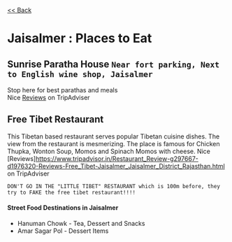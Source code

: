 [<< Back](README.md)

# Jaisalmer : Places to Eat

## Sunrise Paratha House `Near fort parking, Next to English wine shop, Jaisalmer`  
Stop here for best parathas and meals  
Nice [Reviews](https://www.tripadvisor.in/ShowUserReviews-g297667-d9984383-r540113395-Sunrise_Paratha_House-Jaisalmer_Jaisalmer_District_Rajasthan.html) on TripAdviser

## Free Tibet Restaurant
This Tibetan based restaurant serves popular Tibetan cuisine dishes. The view from the restaurant is mesmerizing. The place is famous for Chicken Thupka, Wonton Soup, Momos and Spinach Momos with cheese.
Nice [Reviews]https://www.tripadvisor.in/Restaurant_Review-g297667-d1976320-Reviews-Free_Tibet-Jaisalmer_Jaisalmer_District_Rajasthan.html on TripAdviser
```
DON'T GO IN THE "LITTLE TIBET" RESTAURANT which is 100m before, they try to FAKE the free tibet restaurant!!!!
```
#### Street Food Destinations in Jaisalmer
* Hanuman Chowk - Tea, Dessert and Snacks
* Amar Sagar Pol - Dessert Items
